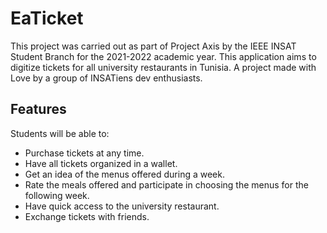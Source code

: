 
# EaTicket
This project was carried out as part of Project Axis by the IEEE INSAT Student Branch for the 2021-2022 academic year. This application aims to digitize tickets for all university restaurants in Tunisia.
A project made with Love by a group of INSATiens dev enthusiasts.

## Features
Students will be able to:

- Purchase tickets at any time.
- Have all tickets organized in a wallet.
- Get an idea of the menus offered during a week.
- Rate the meals offered and participate in choosing the menus for the following week.
- Have quick access to the university restaurant.
- Exchange tickets with friends.
